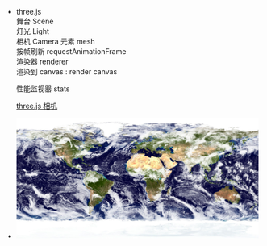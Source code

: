  - three.js     
    舞台 Scene  
    灯光 Light  
    相机 Camera 
    元素 mesh   
    按帧刷新    requestAnimationFrame   
    渲染器 renderer     
    渲染到 canvas : render  canvas

    性能监视器 stats

    [three.js 相机](https://www.cnblogs.com/cndotabestdota/p/5746053.html)


 - ![地球](earth.jpg)
    